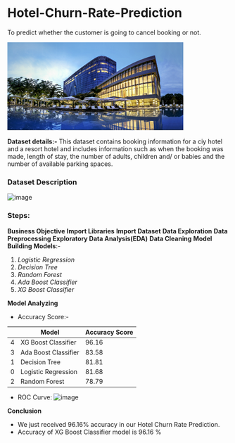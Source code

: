 # Hotel-Churn-Rate-Prediction
To predict whether the customer is going to cancel booking or not.

<img src = "hotel.jpg" style = "width:400px;height:200px"/>

**Dataset details:-** This dataset contains booking information for a ciy hotel and a resort hotel and includes information such as when the booking was made, length of stay, the number of adults, children and/ or babies and the number of available parking spaces.

### Dataset Description


![image](https://user-images.githubusercontent.com/92113558/168455806-023c1700-1c59-4fef-b7a3-051895993f29.png)


### Steps:
**Business Objective**
**Import Libraries**
**Import Dataset**
**Data Exploration**
**Data Preprocessing**
**Exploratory Data Analysis(EDA)**
**Data Cleaning**
**Model Building**
**Models**:- 
1. *Logistic Regression*
2. *Decision Tree*
3. *Random Forest*
4. *Ada Boost Classifier*
5. *XG Boost Classifier*

**Model Analyzing**
* Accuracy Score:-

|   |	Model	| Accuracy Score |
| - | ----- | -------------- |
| 4 |	XG Boost Classifier	| 96.16 |
| 3	| Ada Boost Classifier	| 83.58 |
| 1	| Decision Tree	| 81.81 |
| 0	| Logistic Regression	| 81.68 |
| 2	| Random Forest	| 78.79 |

* ROC Curve:
![image](https://user-images.githubusercontent.com/92113558/168456593-92b932a1-d271-499b-ad31-8f68783782ca.png)

**Conclusion**
* We just received 96.16% accuracy in our Hotel Churn Rate Prediction.
* Accuracy of XG Boost Classifier model is 96.16 %
